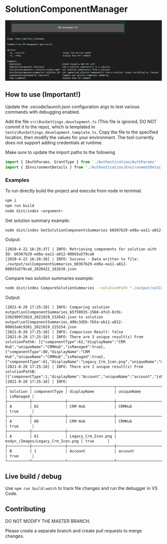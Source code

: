 # SolutionComponentManager

![CDS Assistant CLI](./readmeResources/CLI-Screenshot.png)

## How to use (Important!)

Update the .vscode/launch.json configuration args to test various commands with debugging enabled.

Add the file `src\RunSettings.development.ts` (This file is ignored, DO NOT commit it to the repo), which is templated in `tests\RunSettings.development.template.ts`. Copy the file to the specified location, then modify the values for your environment. The tool currently does not support adding credentials at runtime.

Make sure to update the import paths to the following
```TypeScript
import { IAuthParams, GrantType } from './Authentication/AuthParams'
import { IEnvironmentDetails } from './Authentication/EnvironmentDetails'
 ```

### Examples
To run directly build the project and execute from node in terminal.

``` bash
npm i
npm run build
node dist/index <argument>
```

Get solution summary example:

```bash
node dist/index GetSolutionComponentsSummaries b0367b29-ed8a-ea11-a812-000d3a579ca6
```

Output:
```
[2020-4-22 16:26:37] | INFO: Retrieving components for solution with ID: b0367b29-ed8a-ea11-a812-000d3a579ca6
[2020-4-22 16:26:38] | INFO: Success - Data written to file: ./output/solComponentSummaries_b0367b29-ed8a-ea11-a812-000d3a579ca6_2020422_162638.json
```

Compare two solution summaries example:
```bash
node dist/index CompareSolutionSummaries --solutionPath "./output/solComponentSummaries_65f50035-1568-4fe3-8c91-23029097202d_2021019_232642.json"  --solutionPath2 "./output/solComponentSummaries_496c3d5b-7b5a-eb11-a812-000d3a8c9261_2021019_232456.json"
```

Output:
```
[2021-0-20 17:25:18] | INFO: Comparing solution output\solComponentSummaries_65f50035-1568-4fe3-8c91-23029097202d_2021019_232642.json to solution output\solComponentSummaries_496c3d5b-7b5a-eb11-a812-000d3a8c9261_2021019_225254.json
[2021-0-20 17:25:18] | INFO: Comparison Result: false
[2021-0-20 17:25:18] | INFO: There are 3 unique result(s) From solutionPathA: [{"componentType":62,"displayName":"CRM Hub","uniqueName":"CRMHub","isManaged":true},{"componentType":80,"displayName":"CRM Hub","uniqueName":"CRMHub","isManaged":true},{"componentType":61,"displayName":"Legacy_Crm_Icon.png","uniqueName":"msdyn_/Images/Legacy_Crm_Icon.png","isManaged":true}]
[2021-0-20 17:25:18] | INFO: There are 1 unique result(s) From solutionPathB: [{"componentType":1,"displayName":"Account","uniqueName":"account","isManaged":true}]
[2021-0-20 17:25:18] | INFO:
┌──────────┬───────────────┬─────────────────────┬───────────────────────────────────┬───────────┐
│ Solution │ componentType │ displayName         │ uniqueName                        │ isManaged │
├──────────┼───────────────┼─────────────────────┼───────────────────────────────────┼───────────┤
│ A        │ 62            │ CRM Hub             │ CRMHub                            │ true      │
├──────────┼───────────────┼─────────────────────┼───────────────────────────────────┼───────────┤
│ A        │ 80            │ CRM Hub             │ CRMHub                            │ true      │
├──────────┼───────────────┼─────────────────────┼───────────────────────────────────┼───────────┤
│ A        │ 61            │ Legacy_Crm_Icon.png │ msdyn_/Images/Legacy_Crm_Icon.png │ true      │
├──────────┼───────────────┼─────────────────────┼───────────────────────────────────┼───────────┤
│ B        │ 1             │ Account             │ account                           │ true      │
└──────────┴───────────────┴─────────────────────┴───────────────────────────────────┴───────────┘
```

## Live build / debug

Use `npm run build:watch` to track file changes and run the debugger in VS Code.

## Contributing

DO NOT MODIFY THE MASTER BRANCH. 

Please create a separate branch and create pull requests to merge changes.
